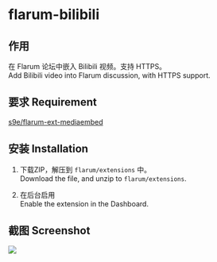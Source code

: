 # flarum-bilibili

## 作用
在 Flarum 论坛中嵌入 Bilibili 视频。支持 HTTPS。  
Add Bilibili video into Flarum discussion, with HTTPS support.

## 要求 Requirement
[s9e/flarum-ext-mediaembed](https://github.com/s9e/flarum-ext-mediaembed/)

## 安装 Installation
1. 下载ZIP，解压到 `flarum/extensions` 中。  
Download the file, and unzip to `flarum/extensions`.

2. 在后台启用  
Enable the extension in the Dashboard.

## 截图 Screenshot  
![](https://i.imgur.com/ZYouShS.jpg)
